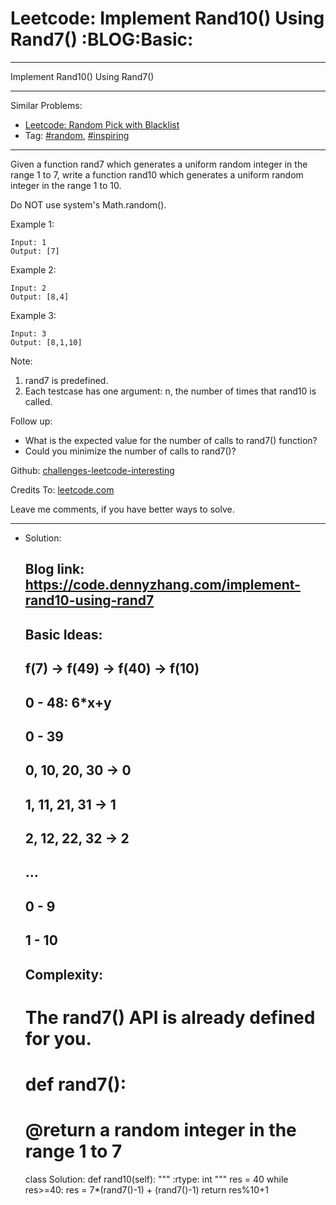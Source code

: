 
# Leetcode: Implement Rand10() Using Rand7()     :BLOG:Basic:

---

Implement Rand10() Using Rand7()  

---

Similar Problems:  

-   [Leetcode: Random Pick with Blacklist](https://code.dennyzhang.com/random-pick-with-blacklist)
-   Tag: [#random](https://code.dennyzhang.com/tag/random), [#inspiring](https://code.dennyzhang.com/tag/inspiring)

---

Given a function rand7 which generates a uniform random integer in the range 1 to 7, write a function rand10 which generates a uniform random integer in the range 1 to 10.  

Do NOT use system's Math.random().  

Example 1:  

    Input: 1
    Output: [7]

Example 2:  

    Input: 2
    Output: [8,4]

Example 3:  

    Input: 3
    Output: [8,1,10]

Note:  

1.  rand7 is predefined.
2.  Each testcase has one argument: n, the number of times that rand10 is called.

Follow up:  

-   What is the expected value for the number of calls to rand7() function?
-   Could you minimize the number of calls to rand7()?

Github: [challenges-leetcode-interesting](https://github.com/DennyZhang/challenges-leetcode-interesting/tree/master/implement-rand10-using-rand7)  

Credits To: [leetcode.com](https://leetcode.com/problems/implement-rand10-using-rand7/description/)  

Leave me comments, if you have better ways to solve.  

---

-   Solution:

    ## Blog link: https://code.dennyzhang.com/implement-rand10-using-rand7
    ## Basic Ideas:
    ##  f(7) -> f(49) -> f(40) -> f(10)
    ##    0 - 48: 6*x+y
    ##    0 - 39
    ##       0, 10, 20, 30 -> 0
    ##       1, 11, 21, 31 -> 1
    ##       2, 12, 22, 32 -> 2
    ##       ...
    ##    0 - 9
    ##    1 - 10
    ## Complexity:
    # The rand7() API is already defined for you.
    # def rand7():
    # @return a random integer in the range 1 to 7
    class Solution:
        def rand10(self):
    	"""
    	:rtype: int
    	"""
    	res = 40
    	while res>=40:
    	    res = 7*(rand7()-1) + (rand7()-1)
    	return res%10+1

